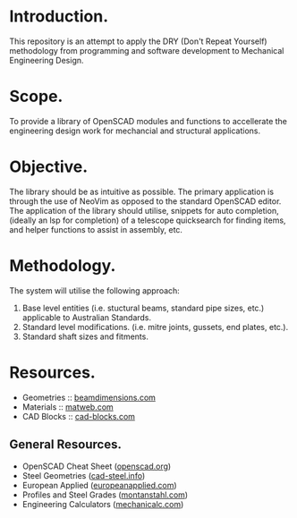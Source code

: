 # Introduction. 
This repository is an attempt to apply the DRY (Don't Repeat Yourself) methodology 
from programming and software development to Mechanical Engineering Design.

# Scope. 
To provide a library of OpenSCAD modules and functions to accellerate the engineering 
design work for mechancial and structural applications.

# Objective. 
The library should be as intuitive as possible. The primary application is through the use of NeoVim 
as opposed to the standard OpenSCAD editor. The application of the library should utilise, snippets
for auto completion, (ideally an lsp for completion) of a telescope quicksearch for finding items, and 
helper functions to assist in assembly, etc.

# Methodology.
The system will utilise the following approach:
1. Base level entities (i.e. stuctural beams, standard pipe sizes, etc.) applicable to Australian Standards. 
1. Standard level modifications. (i.e. mitre joints, gussets, end plates, etc.).
1. Standard shaft sizes and fitments.

# Resources.
- Geometries :: [beamdimensions.com](https://beamdimensions.com/database/)
- Materials  :: [matweb.com](https://www.matweb.com/index.aspx)
- CAD Blocks :: [cad-blocks.com](https://www.cad-blocks.co.uk/downloads/)

## General Resources.
- OpenSCAD Cheat Sheet ([openscad.org](https://openscad.org/cheatsheet/))
- Steel Geometries ([cad-steel.info](https://www.cad-steel.info/))
- European Applied ([europeanapplied.com](https://eurocodeapplied.com/))
- Profiles and Steel Grades ([montanstahl.com](https://www.montanstahl.com/))
- Engineering Calculators ([mechanicalc.com](https://mechanicalc.com/calculators/))
